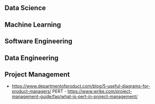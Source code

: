 
## Data Science

## Machine Learning

## Software Engineering

## Data Engineering

## Project Management
- https://www.departmentofproduct.com/blog/5-useful-diagrams-for-product-managers/
PERT - https://www.wrike.com/project-management-guide/faq/what-is-pert-in-project-management/
